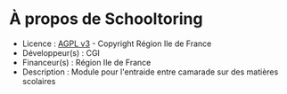 # À propos de Schooltoring
* Licence : [AGPL v3](http://www.gnu.org/licenses/agpl.txt) - Copyright Région Ile de France 
* Développeur(s) : CGI
* Financeur(s) : Région Ile de France
* Description : Module pour l'entraide entre camarade sur des matières scolaires

